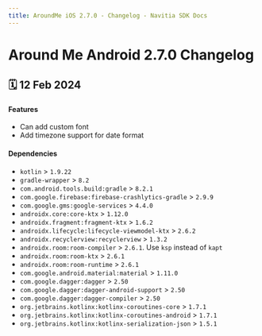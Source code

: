 ```yaml
---
title: AroundMe iOS 2.7.0 - Changelog - Navitia SDK Docs
---
```


# Around Me Android 2.7.0 Changelog

<h2>🗓 12 Feb 2024</h2>

#### Features
- Can add custom font
- Add timezone support for date format

#### Dependencies
- `kotlin` > `1.9.22`
- `gradle-wrapper` > `8.2`
- `com.android.tools.build:gradle` > `8.2.1`
- `com.google.firebase:firebase-crashlytics-gradle` > `2.9.9`
- `com.google.gms:google-services` > `4.4.0`
- `androidx.core:core-ktx` > `1.12.0`
- `androidx.fragment:fragment-ktx` > `1.6.2`
- `androidx.lifecycle:lifecycle-viewmodel-ktx` > `2.6.2`
- `androidx.recyclerview:recyclerview` > `1.3.2`
- `androidx.room:room-compiler` > `2.6.1`. Use `ksp` instead of `kapt`
- `androidx.room:room-ktx` > `2.6.1`
- `androidx.room:room-runtime` > `2.6.1`
- `com.google.android.material:material` > `1.11.0`
- `com.google.dagger:dagger` > `2.50`
- `com.google.dagger:dagger-android-support` > `2.50`
- `com.google.dagger:dagger-compiler` > `2.50`
- `org.jetbrains.kotlinx:kotlinx-coroutines-core` > `1.7.1`
- `org.jetbrains.kotlinx:kotlinx-coroutines-android` > `1.7.1`
- `org.jetbrains.kotlinx:kotlinx-serialization-json` > `1.5.1`
